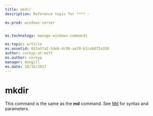 ```yaml
---
title: mkdir
description: Reference topic for **** - 

ms.prod: windows-server


ms.technology: manage-windows-commands

ms.topic: article
ms.assetid: 033a57a2-5deb-4c98-aa78-61ce8df2a330
author: coreyp-at-msft
ms.author: coreyp
manager: dongill
ms.date: 10/16/2017
---
```


# mkdir



This command is the same as the **md** command. See [Md](md.md) for syntax and parameters.